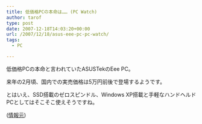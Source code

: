 ```yaml
---
title: 低価格PCの本命は…… (PC Watch)
author: tarof
type: post
date: 2007-12-18T14:03:20+00:00
url: /2007/12/18/asus-eee-pc-pc-watch/
tags:
  - PC

---
```

低価格PCの本命と言われていたASUSTekのEee PC。
  
来年の2月頃、国内での実売価格は5万円前後で登場するようです。
  
とはいえ、SSD搭載のゼロスピンドル、Windows XP搭載と手軽なハンドヘルドPCとしてはそこそこ使えそうですね。

([情報元][1])

 [1]: http://pc.watch.impress.co.jp/docs/2007/1218/asus.htm
